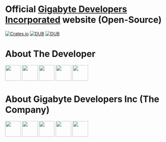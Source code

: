 Official <a href="http://gigabytedevsic.byethost31.com">Gigabyte Developers Incorporated</a> website (Open-Source)
====================================================================

[![Crates.io](https://img.shields.io/crates/l/rustc-serialize.svg)](#)
[![DUB](https://img.shields.io/badge/downloads-1k%2Fweek-green.svg)]()
[![DUB](https://img.shields.io/badge/Powered%20by-PHP-blue.svg)]()

<h1><strong>About The Developer</strong></h1>
<a href="http://facebook.com/austin.nwokoma.9" target="_blank"><img src="https://facebookbrand.com/wp-content/themes/fb-branding/prj-fb-branding/assets/images/fb-art.png" alt="" width="50px"/></a>
<a href="http://instagram.com/emmanwokoma" target="_blank"><img src="https://image.flaticon.com/icons/png/128/174/174855.png" alt="" width="50px"/></a>
<a href="http://twitter.com/enwokoma" target="_blank"><img src="http://icons.iconarchive.com/icons/graphicloads/rounded-social-media/512/twitter-icon.png" alt="" width="50px"/></a>
<a href="http://linkedin.com/in/emmanuelnwokoma" target="_blank"><img src="http://www.iconsdb.com/icons/preview/caribbean-blue/linkedin-6-xxl.png" alt="" width="50px"/></a>
<a href="https://plus.google.com/u/0/+EmmanuelNwokoma" target="_blank"><img src="http://donnaloustevens.com/wp-content/themes/donnaloustevens/images/google%20plus.png" alt="" width="50px"/></a>

<h1><strong>About Gigabyte Developers Inc (The Company)</strong></h1>
<a href="http://facebook.com/gigabytedevelopersinc" target="_blank"><img src="https://facebookbrand.com/wp-content/themes/fb-branding/prj-fb-branding/assets/images/fb-art.png" alt="" width="50px"/></a>
<a href="http://instagram.com/gigabytedevelopersinc" target="_blank"><img src="https://image.flaticon.com/icons/png/128/174/174855.png" alt="" width="50px"/></a>
<a href="http://twitter.com/gigabytedevsinc" target="_blank"><img src="http://icons.iconarchive.com/icons/graphicloads/rounded-social-media/512/twitter-icon.png" alt="" width="50px"/></a>
<a href="http://linkedin.com/in/gigabytedevelopersinc" target="_blank"><img src="http://www.iconsdb.com/icons/preview/caribbean-blue/linkedin-6-xxl.png" alt="" width="50px"/></a>
<a href="https://plus.google.com/u/0/+GigabyteDevelopers" target="_blank"><img src="http://donnaloustevens.com/wp-content/themes/donnaloustevens/images/google%20plus.png" alt="" width="50px"/></a>
